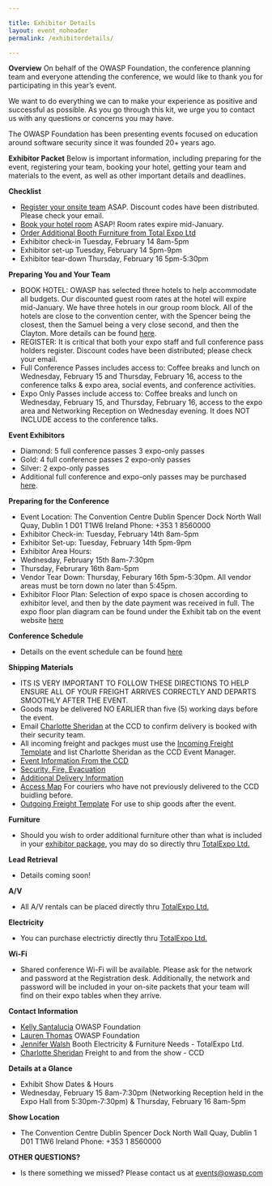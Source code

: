 ```yaml
---

title: Exhibitor Details
layout: event_noheader
permalink: /exhibitordetails/

---
```


**Overview**
On behalf of the OWASP Foundation, the conference planning team and everyone attending the conference, we would like to thank you for participating in this year’s event.

We want to do everything we can to make your experience as positive and successful as possible. As you go through this kit, we urge you to contact us with any questions or concerns you may have.

The OWASP Foundation has been presenting events focused on education around software security since it was founded 20+ years ago.

**Exhibitor Packet**
Below is important information, including preparing for the event, registering your team, booking your hotel, getting your team and materials to the event, as well as other important details and deadlines.

**Checklist**
+ [Register your onsite team](https://www.eventbrite.com/e/owasp-global-appsec-dublin-2023-tickets-428685398567) ASAP. Discount codes have been distributed. Please check your email. 
+ [Book your hotel room](https://dublin.globalappsec.org/accommodations/) ASAP! Room rates expire mid-January.
+ [Order Additional Booth Furniture from Total Expo Ltd](https://eventorders.com/product-category/global-appsec-dublin-2023/)
+ Exhibitor check-in Tuesday, February 14 8am-5pm
+ Exhibitor set-up Tuesday, February 14 5pm-9pm
+ Exhibitor tear-down Thursday, February 16 5pm-5:30pm

**Preparing You and Your Team**
+ BOOK HOTEL: OWASP has selected three hotels to help accommodate all budgets. Our discounted guest room rates at the hotel will expire mid-January. We have three hotels in our group room block. All of the hotels are close to the convention center, with the Spencer being the closest, then the Samuel being a very close second, and then the Clayton. More details can be found [here](https://dublin.globalappsec.org/accommodations/).
+ REGISTER: It is critical that both your expo staff and full conference pass holders register. Discount codes have been distributed; please check your email.
+ Full Conference Passes includes access to: Coffee breaks and lunch on Wednesday, February 15 and Thursday, February 16, access to the conference talks & expo area, social events, and conference activities.
+ Expo Only Passes include access to: Coffee breaks and lunch on Wednesday, February 15, and Thursday, February 16, access to the expo area and Networking Reception on Wednesday evening. It does NOT INCLUDE access to the conference talks.

**Event Exhibitors**
+ Diamond:  5 full conference passes 3 expo-only passes
+ Gold: 4 full conference passes 2 expo-only passes
+ Silver: 2 expo-only passes
+ Additional full conference and expo-only passes may be purchased [here](https://www.eventbrite.com/e/owasp-global-appsec-dublin-2023-tickets-428685398567). 

**Preparing for the Conference**
+ Event Location: The Convention Centre Dublin Spencer Dock North Wall Quay, Dublin 1 D01 T1W6 Ireland Phone: +353 1 8560000
+ Exhibitor Check-in: Tuesday, February 14th 8am-5pm
+ Exhibitor Set-up: Tuesday, February 14th 5pm-9pm
+ Exhibitor Area Hours:
+ Wednesday, February 15th 8am-7:30pm
+ Thursday, Februrary 16th 8am-5pm
+ Vendor Tear Down: Thursday, Feburary 16th 5pm-5:30pm. All vendor areas must be torn down no later than 5:45pm.
+ Exhibitor Floor Plan: Selection of expo space is chosen according to exhibitor level, and then by the date payment was received in full. The expo floor plan diagram can be found under the Exhibit tab on the event website [here](https://dublin.globalappsec.org/assets/images/sponsors/2023GlobalAppSecDublinExpoFloorplan.pdf)

**Conference Schedule**
+ Details on the event schedule can be found [here](https://dublin.globalappsec.org/schedule/)

**Shipping Materials**
+ ITS IS VERY IMPORTANT TO FOLLOW THESE DIRECTIONS TO HELP ENSURE ALL OF YOUR FREIGHT ARRIVES CORRECTLY AND DEPARTS SMOOTHLY AFTER THE EVENT. 
+ Goods may be delivered NO EARLIER than five (5) working days before the event.
+ Email <a href="mailto:Charlotte.Sheridan@theccd.ie">Charlotte Sheridan</a> at the CCD to confirm delivery is booked with their security team. 
+ All incoming freight and packges must use the [Incoming Freight Template](https://docs.google.com/document/d/17rguqZ4gby_ufpS403b33qRcgxTVXLSI/edit) and list Charlotte Sheridan as the CCD Event Manager.
+ [Event Information From the CCD](/assets/images/CCD_Exhibitor_Information.pdf) 
+ [Security, Fire, Evacuation](/assets/images/Exhibitor_Handout.pdf)
+ [Additional Delivery Information](/assets/images/access_3.pdf)
+ [Access Map](/assets/images/access_for_deliveries_map-v2.pdf) For couriers who have not previously delivered to the CCD buidling before.
+ [Outgoing Freight Template](https://docs.google.com/document/d/1P2WYV8E49K5xR3HMNefTjIhl5Y02FDbl/edit) For use to ship goods after the event.

**Furniture**
+ Should you wish to order additional furniture other than what is included in your [exhibitor package](https://dublin.globalappsec.org/sponsorship/), you may do so directly thru [TotalExpo Ltd.](https://eventorders.com/product-category/global-appsec-dublin-2023/)

**Lead Retrieval**
+ Details coming soon!

**A/V** 
+ All A/V rentals can be placed directly thru [TotalExpo Ltd.](https://eventorders.com/product-category/global-appsec-dublin-2023/)

**Electricity** 
+ You can purchase electrictiy directly thru [TotalExpo Ltd.](https://eventorders.com/product-category/global-appsec-dublin-2023/)

**Wi-Fi**
+ Shared conference Wi-Fi will be available. Please ask for the network and password at the Registration desk. Additionally, the network and password will be included in your on-site packets that your team will find on their expo tables when they arrive.

**Contact Information**
+ <a href="mailto:kelly.santalucia@owasp.com">Kelly Santalucia</a> OWASP Foundation
+ <a href="mailto:lauren.thomas@owasp.com">Lauren Thomas</a> OWASP Foundation 
+ <a href="mailto:info@totalexpo.ie">Jennifer Walsh</a> Booth Electricity & Furniture Needs - TotalExpo Ltd.
+ <a href="mailto:Charlotte.Sheridan@theccd.ie">Charlotte Sheridan</a> Freight to and from the show - CCD

**Details at a Glance**
+ Exhibit Show Dates & Hours
+ Wednesday, February 15 8am-7:30pm (Networking Reception held in the Expo Hall from 5:30pm-7:30pm) & Thursday, February 16 8am-5pm

**Show Location**
+ The Convention Centre Dublin Spencer Dock North Wall Quay, Dublin 1 D01 T1W6 Ireland Phone: +353 1 8560000

**OTHER QUESTIONS?** 
+ Is there something we missed? Please contact us at events@owasp.com 


